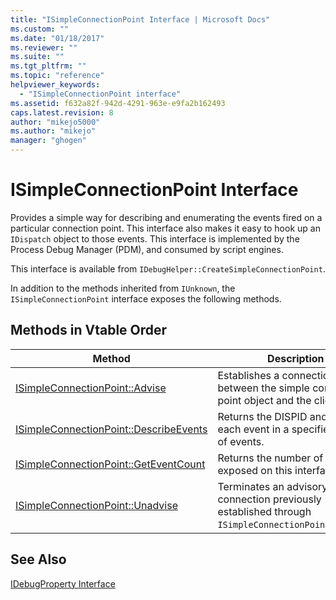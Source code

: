 ```yaml
---
title: "ISimpleConnectionPoint Interface | Microsoft Docs"
ms.custom: ""
ms.date: "01/18/2017"
ms.reviewer: ""
ms.suite: ""
ms.tgt_pltfrm: ""
ms.topic: "reference"
helpviewer_keywords: 
  - "ISimpleConnectionPoint interface"
ms.assetid: f632a82f-942d-4291-963e-e9fa2b162493
caps.latest.revision: 8
author: "mikejo5000"
ms.author: "mikejo"
manager: "ghogen"
---
```

# ISimpleConnectionPoint Interface
Provides a simple way for describing and enumerating the events fired on a particular connection point. This interface also makes it easy to hook up an `IDispatch` object to those events. This interface is implemented by the Process Debug Manager (PDM), and consumed by script engines.  
  
 This interface is available from `IDebugHelper::CreateSimpleConnectionPoint`.  
  
 In addition to the methods inherited from `IUnknown`, the `ISimpleConnectionPoint` interface exposes the following methods.  
  
## Methods in Vtable Order  
  
|Method|Description|  
|------------|-----------------|  
|[ISimpleConnectionPoint::Advise](../../winscript/reference/isimpleconnectionpoint-advise.md)|Establishes a connection between the simple connection point object and the client's sink.|  
|[ISimpleConnectionPoint::DescribeEvents](../../winscript/reference/isimpleconnectionpoint-describeevents.md)|Returns the DISPID and name for each event in a specified range of events.|  
|[ISimpleConnectionPoint::GetEventCount](../../winscript/reference/isimpleconnectionpoint-geteventcount.md)|Returns the number of events exposed on this interface.|  
|[ISimpleConnectionPoint::Unadvise](../../winscript/reference/isimpleconnectionpoint-unadvise.md)|Terminates an advisory connection previously established through `ISimpleConnectionPoint::Advise`.|  
  
## See Also  
 [IDebugProperty Interface](../../winscript/reference/idebugproperty-interface.md)